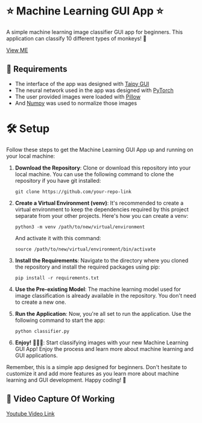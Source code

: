 
# ⭐ Machine Learning GUI App ⭐

A simple machine learning image classifier GUI app for beginners. This application can classify 10 different types of monkeys! 🐒

[View ME](https://github.com/Shree2604/Gui_10MonkeyClassification/blob/main/assets/hi888.jpeg)




## 🔧 Requirements

- The interface of the app was designed with [Taipy GUI](https://github.com/Avaiga/taipy)
- The neural network used in the app was designed with [PyTorch](https://github.com/Shree2604/10-Monkey-Classification-ML-Project/blob/main/10%20MONKEY%20PROJECT.ipynb)
- The user provided images were loaded with [Pillow](https://github.com/python-pillow/Pillow)
- And [Numpy](https://github.com/numpy/numpy) was used to normalize those images


# 🛠️ Setup

Follow these steps to get the Machine Learning GUI App up and running on your local machine:

1. **Download the Repository**: Clone or download this repository into your local machine. You can use the following command to clone the repository if you have git installed:
    ```
    git clone https://github.com/your-repo-link
    ```
2. **Create a Virtual Environment (venv)**: It's recommended to create a virtual environment to keep the dependencies required by this project separate from your other projects. Here's how you can create a venv:
    ```
    python3 -m venv /path/to/new/virtual/environment
    ```
    And activate it with this command:
    ```
    source /path/to/new/virtual/environment/bin/activate
    ```
3. **Install the Requirements**: Navigate to the directory where you cloned the repository and install the required packages using pip:
    ```
    pip install -r requirements.txt
    ```
4. **Use the Pre-existing Model**: The machine learning model used for image classification is already available in the repository. You don't need to create a new one.

5. **Run the Application**: Now, you're all set to run the application. Use the following command to start the app:
    ```
    python classifier.py
    ```
6. **Enjoy!** 🎉🎉🎉: Start classifying images with your new Machine Learning GUI App! Enjoy the process and learn more about machine learning and GUI applications.

Remember, this is a simple app designed for beginners. Don't hesitate to customize it and add more features as you learn more about machine learning and GUI development. Happy coding! 🚀

## 📸 Video Capture Of Working

[Youtube Video Link](https://youtu.be/q7T0UOr-UB0)







